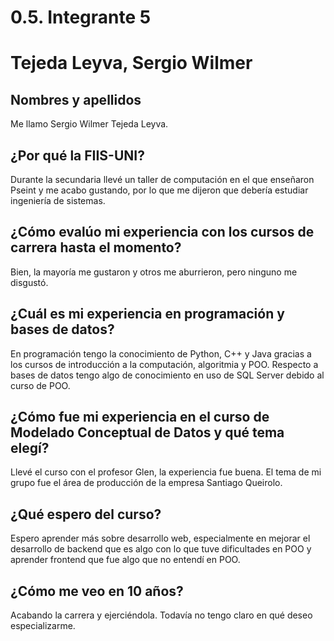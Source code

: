 # 0.5. Integrante 5

# Tejeda Leyva, Sergio Wilmer
## Nombres y apellidos
Me llamo Sergio Wilmer Tejeda Leyva.
## ¿Por qué la FIIS-UNI?
Durante la secundaria llevé un taller de computación en el que enseñaron Pseint y me acabo gustando, por lo que me dijeron que debería estudiar ingeniería de sistemas.
## ¿Cómo evalúo mi experiencia con los cursos de carrera hasta el momento?
Bien, la mayoría me gustaron y otros me aburrieron, pero ninguno me disgustó.
## ¿Cuál es mi experiencia en programación y bases de datos?
En programación tengo la conocimiento de Python, C++ y Java gracias a los cursos de introducción a la computación, algoritmia y POO. Respecto a bases de datos tengo algo de conocimiento en uso de SQL Server debido al curso de POO. 
## ¿Cómo fue mi experiencia en el curso de Modelado Conceptual de Datos y qué tema elegí?
Llevé el curso con el profesor Glen, la experiencia fue buena. El tema de mi grupo fue el área de producción de la empresa Santiago Queirolo.
## ¿Qué espero del curso?
Espero aprender más sobre desarrollo web,  especialmente en mejorar el desarrollo de backend que es algo con lo que tuve dificultades en POO y aprender frontend que fue algo que no entendí en POO.
## ¿Cómo me veo en 10 años?
Acabando la carrera y ejerciéndola. Todavía no tengo claro en qué deseo especializarme.

